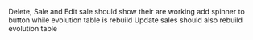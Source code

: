 Delete, Sale and Edit sale should show their are working add spinner to button while evolution table is rebuild
Update sales should also rebuild evolution table
